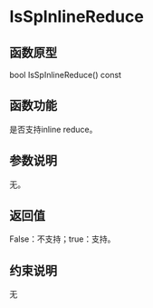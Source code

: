 # IsSpInlineReduce 

## 函数原型<a name="zh-cn_topic_0000001956458809_section7999mcpsimp"></a>

bool IsSpInlineReduce\(\) const

## 函数功能<a name="zh-cn_topic_0000001956458809_section8002mcpsimp"></a>

是否支持inline reduce。

## 参数说明<a name="zh-cn_topic_0000001956458809_section8005mcpsimp"></a>

无。

## 返回值<a name="zh-cn_topic_0000001956458809_section8008mcpsimp"></a>

False：不支持；true：支持。

## 约束说明<a name="zh-cn_topic_0000001956458809_section8011mcpsimp"></a>

无

